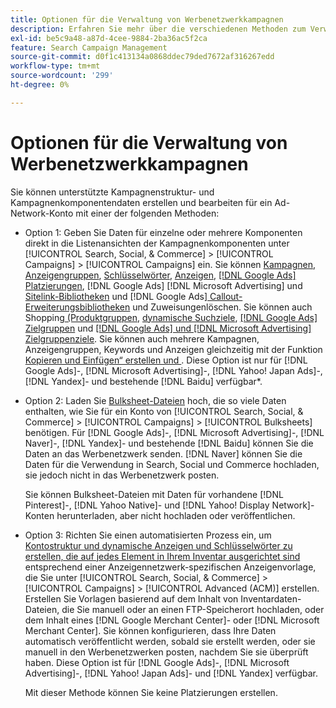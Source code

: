 ```yaml
---
title: Optionen für die Verwaltung von Werbenetzwerkkampagnen
description: Erfahren Sie mehr über die verschiedenen Methoden zum Verwalten von Daten für Ihre Werbenetzwerk-Kampagnen.
exl-id: be5c9a48-a87d-4cee-9884-2ba36ac5f2ca
feature: Search Campaign Management
source-git-commit: d0f1c413134a0868ddec79ded7672af316267edd
workflow-type: tm+mt
source-wordcount: '299'
ht-degree: 0%

---
```


# Optionen für die Verwaltung von Werbenetzwerkkampagnen

Sie können unterstützte Kampagnenstruktur- und Kampagnenkomponentendaten erstellen und bearbeiten
für ein Ad-Network-Konto mit einer der folgenden Methoden:

* Option 1: Geben Sie Daten für einzelne oder mehrere Komponenten direkt in die Listenansichten der Kampagnenkomponenten unter [!UICONTROL Search, Social, & Commerce] > [!UICONTROL Campaigns] > [!UICONTROL Campaigns] ein. Sie können [Kampagnen](/help/search-social-commerce/campaign-management/campaigns/campaign-manage.md), [Anzeigengruppen](/help/search-social-commerce/campaign-management/campaigns/ad-group-manage.md), [Schlüsselwörter](/help/search-social-commerce/campaign-management/campaigns/keyword-manage.md), [Anzeigen](/help/search-social-commerce/campaign-management/campaigns/ad-manage.md), [[!DNL Google Ads] Platzierungen](/help/search-social-commerce/campaign-management/campaigns/placement-manage.md), [!DNL Google Ads] [!DNL Microsoft Advertising] und [](/help/search-social-commerce/campaign-management/campaigns/sitelink-extension-manage.md) [ Sitelink-Bibliotheken](/help/search-social-commerce/campaign-management/campaigns/sitelink-extension-associate.md) und [!DNL Google Ads][ Callout-Erweiterungsbibliotheken](/help/search-social-commerce/campaign-management/campaigns/callout-extension-manage.md) und [](/help/search-social-commerce/campaign-management/campaigns/callout-extension-associate.md) Zuweisungenlöschen. Sie können auch Shopping[ (Produktgruppen](/help/search-social-commerce/campaign-management/campaigns/product-group-manage.md), [dynamische Suchziele](/help/search-social-commerce/campaign-management/campaigns/dynamic-search-target-manage.md), [[!DNL Google Ads] Zielgruppen](/help/search-social-commerce/campaign-management/campaigns/audience-about.md) und [[!DNL Google Ads] und [!DNL Microsoft Advertising] Zielgruppenziele](/help/search-social-commerce/campaign-management/campaigns/audience-targets-manage.md). Sie können auch mehrere Kampagnen, Anzeigengruppen, Keywords und Anzeigen gleichzeitig mit der Funktion [Kopieren und Einfügen“ erstellen und ](/help/search-social-commerce/campaign-management/campaigns/copy-paste.md). Diese Option ist nur für [!DNL Google Ads]-, [!DNL Microsoft Advertising]-, [!DNL Yahoo! Japan Ads]-, [!DNL Yandex]- und bestehende [!DNL Baidu] verfügbar*.

* Option 2: Laden Sie [Bulksheet-Dateien](/help/search-social-commerce/campaign-management/bulksheets/bulksheet-about.md) hoch, die so viele Daten enthalten, wie Sie für ein Konto von [!UICONTROL Search, Social, & Commerce] > [!UICONTROL Campaigns] > [!UICONTROL Bulksheets] benötigen. Für [!DNL Google Ads]-, [!DNL Microsoft Advertising]-, [!DNL Naver]-, [!DNL Yandex]- und bestehende [!DNL Baidu] können Sie die Daten an das Werbenetzwerk senden. [!DNL Naver] können Sie die Daten für die Verwendung in Search, Social und Commerce hochladen, sie jedoch nicht in das Werbenetzwerk posten.

  Sie können Bulksheet-Dateien mit Daten für vorhandene [!DNL Pinterest]-, [!DNL Yahoo Native]- und [!DNL Yahoo! Display Network]-Konten herunterladen, aber nicht hochladen oder veröffentlichen.

* Option 3: Richten Sie einen automatisierten Prozess ein, um [Kontostruktur und dynamische Anzeigen und Schlüsselwörter zu erstellen, die auf jedes Element in Ihrem Inventar ausgerichtet sind](/help/search-social-commerce/campaign-management/inventory-feeds/inventory-feeds-about.md) entsprechend einer Anzeigennetzwerk-spezifischen Anzeigenvorlage, die Sie unter [!UICONTROL Search, Social, & Commerce] > [!UICONTROL Campaigns] > [!UICONTROL  Advanced (ACM)] erstellen. Erstellen Sie Vorlagen basierend auf dem Inhalt von Inventardaten-Dateien, die Sie manuell oder an einen FTP-Speicherort hochladen, oder dem Inhalt eines [!DNL Google Merchant Center]- oder [!DNL Microsoft Merchant Center]. Sie können konfigurieren, dass Ihre Daten automatisch veröffentlicht werden, sobald sie erstellt werden, oder sie manuell in den Werbenetzwerken posten, nachdem Sie sie überprüft haben. Diese Option ist für [!DNL Google Ads]-, [!DNL Microsoft Advertising]-, [!DNL Yahoo! Japan Ads]- und [!DNL Yandex] verfügbar.

  Mit dieser Methode können Sie keine Platzierungen erstellen.

